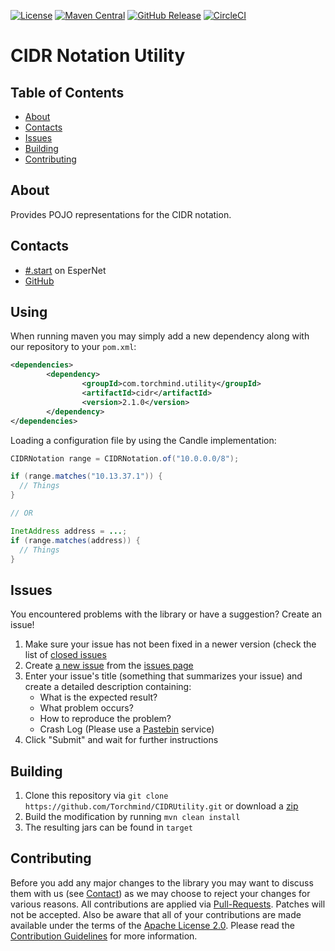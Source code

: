 [![License](https://img.shields.io/github/license/Torchmind/CIDRUtility.svg?style=flat-square)](https://www.apache.org/licenses/LICENSE-2.0.txt)
[![Maven Central](https://img.shields.io/maven-central/v/com.torchmind.utility/version.svg?style=flat-square)](https://search.maven.org/#search%7Cga%7C1%7Cg%3Acom.torchmind.utility%20a%3Acidr)
[![GitHub Release](https://img.shields.io/github/release/Torchmind/CIDRUtility.svg?style=flat-square)](https://github.com/Torchmind/CIDRUtility/releases)
[![CircleCI](https://img.shields.io/circleci/project/github/Torchmind/CIDRUtility.svg?style=flat-square)](https://circleci.com/gh/Torchmind/CIDRUtility)

CIDR Notation Utility
=====================

Table of Contents
-----------------
* [About](#about)
* [Contacts](#contacts)
* [Issues](#issues)
* [Building](#building)
* [Contributing](#contributing)

About
-----

Provides POJO representations for the CIDR notation.

Contacts
--------

* [#.start](http://webchat.esper.net/?channels=.start&prompt=1) on EsperNet
* [GitHub](https://github.com/Torchmind/CIDRUtility)

Using
-----

When running maven you may simply add a new dependency along with our repository to your ```pom.xml```:

```xml
<dependencies>
        <dependency>
                <groupId>com.torchmind.utility</groupId>
                <artifactId>cidr</artifactId>
                <version>2.1.0</version>
        </dependency>
</dependencies>
```

Loading a configuration file by using the Candle implementation:
```java
CIDRNotation range = CIDRNotation.of("10.0.0.0/8");

if (range.matches("10.13.37.1")) {
  // Things
}

// OR

InetAddress address = ...;
if (range.matches(address)) {
  // Things
}
```

Issues
------

You encountered problems with the library or have a suggestion? Create an issue!

1. Make sure your issue has not been fixed in a newer version (check the list of [closed issues](https://github.com/Torchmind/CIDRUtility/issues?q=is%3Aissue+is%3Aclosed)
1. Create [a new issue](https://github.com/Torchmind/CIDRUtility/issues/new) from the [issues page](https://github.com/Torchmind/CIDRUtility/issues)
1. Enter your issue's title (something that summarizes your issue) and create a detailed description containing:
   - What is the expected result?
   - What problem occurs?
   - How to reproduce the problem?
   - Crash Log (Please use a [Pastebin](http://www.pastebin.com) service)
1. Click "Submit" and wait for further instructions

Building
--------

1. Clone this repository via ```git clone https://github.com/Torchmind/CIDRUtility.git``` or download a [zip](https://github.com/Torchmind/CIDRUtility/archive/master.zip)
1. Build the modification by running ```mvn clean install```
1. The resulting jars can be found in ```target```

Contributing
------------

Before you add any major changes to the library you may want to discuss them with us (see [Contact](#contact)) as
we may choose to reject your changes for various reasons. All contributions are applied via [Pull-Requests](https://help.github.com/articles/creating-a-pull-request).
Patches will not be accepted. Also be aware that all of your contributions are made available under the terms of the
[Apache License 2.0](https://www.apache.org/licenses/LICENSE-2.0.txt). Please read the [Contribution Guidelines](CONTRIBUTING.md)
for more information.
